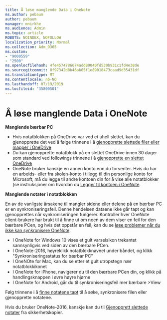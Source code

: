 ```yaml
---
title: Å løse manglende Data i OneNote
ms.author: pebaum
author: pebaum
manager: mnirkhe
ms.audience: Admin
ms.topic: article
ROBOTS: NOINDEX, NOFOLLOW
localization_priority: Normal
ms.collection: Adm_O365
ms.custom:
- "9000559"
- "2500"
ms.openlocfilehash: 4fe4574786674add89040fd530b931c1fd4e38de
ms.sourcegitcommit: 8f97342d8b46ab05f1e89018473caad9d35431df
ms.translationtype: MT
ms.contentlocale: nb-NO
ms.lasthandoff: 07/19/2019
ms.locfileid: "35800501"
---
```

# <a name="resolving-missing-data-in-onenote"></a>Å løse manglende Data i OneNote

**Manglende bærbar PC**

- Hvis notatblokken på OneDrive var ved et uhell slettet, kan du gjenopprette det ved å følge trinnene i å [gjenopprette slettede filer eller mapper i OneDrive](https://support.office.com/article/949ada80-0026-4db3-a953-c99083e6a84f)
- Du kan gjenopprette notatblokk på en slettet OneDrive innen 30 dager som standard ved followings trinnene i å [gjenopprette en slettet OneDrive](https://docs.microsoft.com/onedrive/restore-deleted-onedrive)
- OneNote bruker kanskje en annen konto enn du forventer. Hvis du har en arbeids- eller fra skolen-konto i tillegg til din personlige konto for Microsoft, må du legge til andre kontoen din for å vise alle notatblokker (se instruksjoner om hvordan du [Legger til kontoen i OneNote](https://support.office.com/article/5afff855-54ee-47e4-a773-db048d4ac299).

**Manglende notater i notatblokken**

En av de vanligste årsakene til mangler sidene eller delene på en bærbar PC er en synkroniseringsfeil. Denne hendelsen dataene ikke går tapt og kan gjenopprettes når synkroniseringen fungerer. Kontroller hver OneNote client-brukere har brukt til å finne ut om noen av dem viser en feil for den bærbare PCen, og hvis det oppstår en feil, kan du se [løse problemer når du ikke kan synkronisere OneNote](https://support.office.com/article/299495ef-66d1-448f-90c1-b785a6968d45).

- I OneNote for Windows 10 vises et gult varselsikon trekantet sannsynligvis ved siden av den bærbare PCen.
- I OneNote-2016, høyreklikk notatblokknavnet under båndet, og klikk "Synkroniseringsstatus for bærbar PC"
- I OneNOte for Mac, kan du se etter et gult utropstegn nær notatblokkikonet
- I OneNote for iPhone, navigerer du til den bærbare PCen din, og klikk på handlingsknappen i øvre høyre hjørne
- I OneNote for Android, går du til synkroniseringsfeil mer bærbare >View

Følg trinnene i å [finne notatene tapt](https://support.office.com/article/32cb2bd7-afe7-44d2-a711-398a88421287) til å søke, synkronisere filen eller gjenopprette notatene.

Hvis du bruker OneNote-2016, kanskje kan du til [Gjenopprett slettede notater](https://support.office.com/article/32ed1036-74fd-4c21-bc28-033a486e6b14) fra sikkerhetskopier.